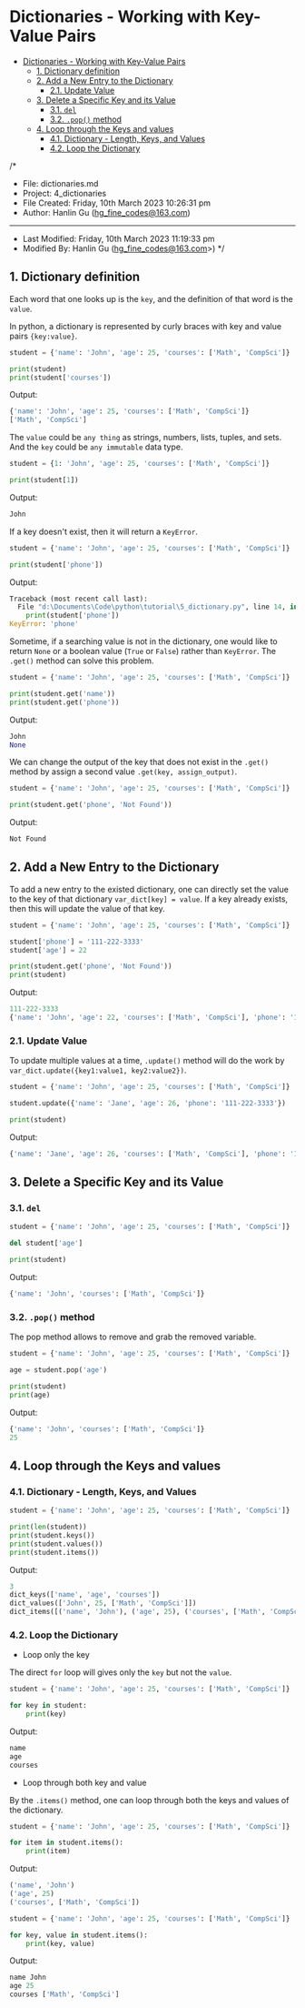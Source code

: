 # Dictionaries - Working with Key-Value Pairs

<!-- TOC -->

- [Dictionaries - Working with Key-Value Pairs](#dictionaries---working-with-key-value-pairs)
  - [1. Dictionary definition](#1-dictionary-definition)
  - [2. Add a New Entry to the Dictionary](#2-add-a-new-entry-to-the-dictionary)
    - [2.1. Update Value](#21-update-value)
  - [3. Delete a Specific Key and its Value](#3-delete-a-specific-key-and-its-value)
    - [3.1. `del`](#31-del)
    - [3.2. `.pop()` method](#32-pop-method)
  - [4. Loop through the Keys and values](#4-loop-through-the-keys-and-values)
    - [4.1. Dictionary - Length, Keys, and Values](#41-dictionary---length-keys-and-values)
    - [4.2. Loop the Dictionary](#42-loop-the-dictionary)

<!-- /TOC -->

/*

- File: dictionaries.md
- Project: 4_dictionaries
- File Created: Friday, 10th March 2023 10:26:31 pm
- Author: Hanlin Gu (hg_fine_codes@163.com)

- -----

- Last Modified: Friday, 10th March 2023 11:19:33 pm
- Modified By: Hanlin Gu (hg_fine_codes@163.com>)
 */

<div style="page-break-after:always"></div>

## 1. Dictionary definition

Each word that one looks up is the `key`, and the definition of that word is the `value`.

In python, a dictionary is represented by curly braces with key and value pairs `{key:value}`.

```python
student = {'name': 'John', 'age': 25, 'courses': ['Math', 'CompSci']}

print(student)
print(student['courses'])
```

Output:

```python
{'name': 'John', 'age': 25, 'courses': ['Math', 'CompSci']}
['Math', 'CompSci']
```

The `value` could be `any thing` as strings, numbers, lists, tuples, and sets. And the `key` could be `any immutable` data type.

```python
student = {1: 'John', 'age': 25, 'courses': ['Math', 'CompSci']}

print(student[1])
```

Output:

```python
John
```

If a key doesn't exist, then it will return a `KeyError`.

```python
student = {'name': 'John', 'age': 25, 'courses': ['Math', 'CompSci']}

print(student['phone'])
```

Output:

```python
Traceback (most recent call last):
  File "d:\Documents\Code\python\tutorial\5_dictionary.py", line 14, in <module>
    print(student['phone'])
KeyError: 'phone'
```

Sometime, if a searching value is not in the dictionary, one would like to return `None` or a boolean value (`True` or `False`) rather than `KeyError`. The `.get()` method can solve this problem.

```python
student = {'name': 'John', 'age': 25, 'courses': ['Math', 'CompSci']}

print(student.get('name'))
print(student.get('phone'))
```

Output:

```python
John
None
```

We can change the output of the key that does not exist in the `.get()` method by assign a second value `.get(key, assign_output)`.

```python
student = {'name': 'John', 'age': 25, 'courses': ['Math', 'CompSci']}

print(student.get('phone', 'Not Found'))
```

Output:

```python
Not Found
```

## 2. Add a New Entry to the Dictionary

To add a new entry to the existed dictionary, one can directly set the value to the key of that dictionary `var_dict[key] = value`. If a key already exists, then this will update the value of that key.

```python
student = {'name': 'John', 'age': 25, 'courses': ['Math', 'CompSci']}

student['phone'] = '111-222-3333'
student['age'] = 22

print(student.get('phone', 'Not Found'))
print(student)
```

Output:

```python
111-222-3333
{'name': 'John', 'age': 22, 'courses': ['Math', 'CompSci'], 'phone': '111-222-3333'}
```

### 2.1. Update Value

To update multiple values at a time,
`.update()` method will do the work by `var_dict.update({key1:value1, key2:value2})`.

```python
student = {'name': 'John', 'age': 25, 'courses': ['Math', 'CompSci']}

student.update({'name': 'Jane', 'age': 26, 'phone': '111-222-3333'})

print(student)
```

Output:

```python
{'name': 'Jane', 'age': 26, 'courses': ['Math', 'CompSci'], 'phone': '111-222-3333'}
```

## 3. Delete a Specific Key and its Value

### 3.1. `del`

```python
student = {'name': 'John', 'age': 25, 'courses': ['Math', 'CompSci']}

del student['age']

print(student)
```

Output:

```python
{'name': 'John', 'courses': ['Math', 'CompSci']}
```

### 3.2. `.pop()` method

The pop method allows to remove and grab the removed variable.

```python
student = {'name': 'John', 'age': 25, 'courses': ['Math', 'CompSci']}

age = student.pop('age')

print(student)
print(age)
```

Output:

```python
{'name': 'John', 'courses': ['Math', 'CompSci']}
25
```

## 4. Loop through the Keys and values

### 4.1. Dictionary - Length, Keys, and Values

```python
student = {'name': 'John', 'age': 25, 'courses': ['Math', 'CompSci']}

print(len(student))
print(student.keys())
print(student.values())
print(student.items())
```

Output:

```python
3
dict_keys(['name', 'age', 'courses'])
dict_values(['John', 25, ['Math', 'CompSci']])
dict_items([('name', 'John'), ('age', 25), ('courses', ['Math', 'CompSci'])])
```

### 4.2. Loop the Dictionary

- Loop only the key

The direct `for` loop will gives only the `key` but not the `value`.

```python
student = {'name': 'John', 'age': 25, 'courses': ['Math', 'CompSci']}

for key in student:
    print(key)
```

Output:

```python
name
age
courses
```

- Loop through both key and value

By the `.items()` method, one can loop through both the keys and values of the dictionary.

```python
student = {'name': 'John', 'age': 25, 'courses': ['Math', 'CompSci']}

for item in student.items():
    print(item)
```

Output:

```python
('name', 'John')
('age', 25)
('courses', ['Math', 'CompSci'])
```

```python
student = {'name': 'John', 'age': 25, 'courses': ['Math', 'CompSci']}

for key, value in student.items():
    print(key, value)
```

Output:

```python
name John
age 25
courses ['Math', 'CompSci']
```
